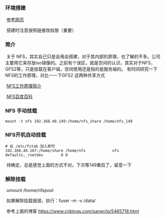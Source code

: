 ### 环境搭建

​        [参考网页](https://blog.csdn.net/dengyadeng/article/details/79549632 ) 

​        搭建时注意按照链接改权限（重要）

### 简介

​        关于 NFS，其实自己只是会用会搭建，对于其内部的原理，也了解的不多。公司主要用它来存放iso镜像的。之前有个误区，就是空间的认识，其实对于NFS，GFS2等，只是挂载在客户端，空间使用还是指的是服务端的。 有时间研究一下NFS的工作原理，对比一一下GFS2 这两种共享方式

​       [NFS工作原理简介](https://blog.csdn.net/vic_qxz/article/details/80537264)

​       [NFS百度百科](https://baike.baidu.com/item/NFS/812203?fr=aladdin)

###  NFS 手动挂载

```shell
mount -t nfs 192.168.40.149:/home/nfs_share /home/nfs_149
```

### NFS开机自动挂载         

```shell
# 在 /etc/fstab 加入即可
192.168.40.167:/home/share /home/nfs            nfs     defaults,_rnetdev        0 0   
```

​       待确定，总是感觉上面的方式不对。下次等149重启了，留意一下

###    解除挂载

​         umount  /home/nfspool

​         如果解除挂载报错，执行：fuser -m -v /data/   

​         参考上面的博客    https://www.cnblogs.com/saneri/p/5465718.html

​     

